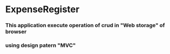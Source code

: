 # ExpenseRegister


### This application execute operation of crud in "Web storage" of browser

### using design patern "MVC"